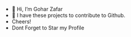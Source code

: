 - 👋 Hi, I’m Gohar Zafar
- 💞️ I have these projects to contribute to Github.
- Cheers!
- Dont Forget to Star my Profile 

<!---
gohar95/gohar95 is a ✨ special ✨ repository because its `README.md` (this file) appears on your GitHub profile.
You can click the Preview link to take a look at your changes.
--->
